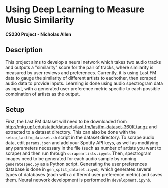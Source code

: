 # Using Deep Learning to Measure Music Similarity
#### CS230 Project - Nicholas Allen

## Description

This project aims to develop a neural network which takes two audio tracks and outputs a "similarity" score for the pair of tracks, where similarity is measured by user reviews and preferences. Currently, it is using Last.FM data to gauge the similarity of different artists to eachother, then scraped audio data to provide inputs. Learning is done using audio spectrogram data as input, with a generated user preference metric specific to each possible combination of artists as the output.

## Setup

First, the Last.FM dataset will need to be downloaded from http://mtg.upf.edu/static/datasets/last.fm/lastfm-dataset-360K.tar.gz and extracted to a dataset directory. This can also be done with the `setup_lastfm_dataset.sh` script in the dataset directory. To scrape audio data, edit `params.json` and add your Spotify API keys, as well as modifying any parameters necessary in the file (such as number of artists you want to scrape) and then run through `scrapeartists.ipynb`. Then, spectrogram images need to be generated for each audio sample by running `generatespec.py` as a Python script. Generating the user preferences database is done in `gen_split_dataset.ipynb`, which generates several types of databases (each with a different user preference metric) and saves them. Neural network development is performed in `development.ipynb`.
